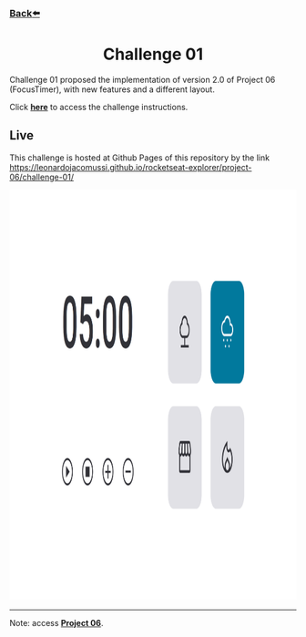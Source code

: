 ### [Back](https://github.com/leonardojacomussi/rocketseat-explorer/tree/main/project-06)[⬅️](https://github.com/leonardojacomussi/rocketseat-explorer/tree/main/project-06)

<h1 align="center"> Challenge 01 </h1>

Challenge 01 proposed the implementation of version 2.0 of Project 06 (FocusTimer), with new features and a different layout.

Click <strong>[here](https://efficient-sloth-d85.notion.site/FocusTimer-Vers-o-2-0-2e273fa9212a432eae6b51dda3c69594)</strong> to access the challenge instructions.

<h2> Live </h2>

This challenge is hosted at Github Pages of this repository by the link <a href="https://leonardojacomussi.github.io/rocketseat-explorer/project-06/challenge-01/" target="_blank">https://leonardojacomussi.github.io/rocketseat-explorer/project-06/challenge-01/</a>

<p align="center">
  <img alt="Preview of challenge 01." width="auto" style="height: 720px;" src="./.github/preview.png">
</p>

---
Note: access <strong style="color: #643cbb">[Project 06](https://github.com/leonardojacomussi/rocketseat-explorer/tree/main/project-06)</strong>.
